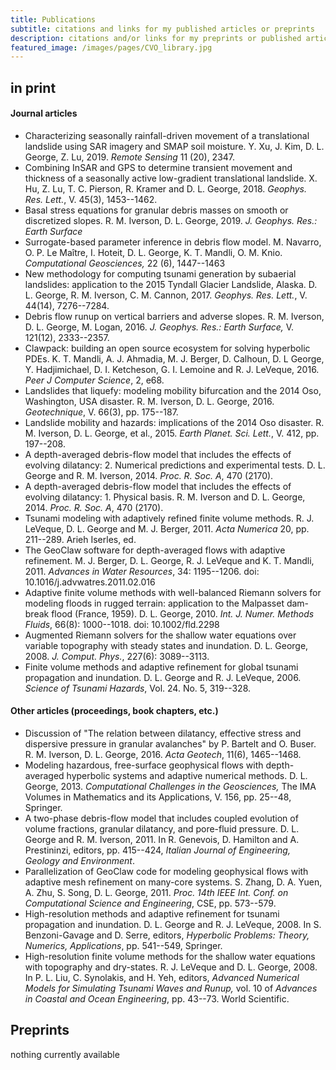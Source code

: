 ```yaml
---
title: Publications
subtitle: citations and links for my published articles or preprints
description: citations and/or links for my preprints or published articles
featured_image: /images/pages/CVO_library.jpg
---
```


## in print

#### Journal articles
* Characterizing seasonally rainfall-driven movement of a translational landslide using SAR imagery and SMAP soil moisture. Y. Xu, J. Kim, D. L. George, Z. Lu, 2019. *Remote Sensing* 11 (20), 2347.
* Combining InSAR and GPS to determine transient movement and thickness of a seasonally active low-gradient translational landslide. X. Hu, Z. Lu, T. C. Pierson, R. Kramer and D. L. George, 2018. *Geophys. Res. Lett.*, V. 45(3), 1453--1462.
* Basal stress equations for granular debris masses on smooth or discretized slopes. R. M. Iverson, D. L. George, 2019. *J. Geophys. Res.: Earth Surface*
* Surrogate-based parameter inference in debris flow model. M. Navarro, O. P. Le Maître, I. Hoteit, D. L. George, K. T. Mandli, O. M. Knio.
*Computational Geosciences,* 22 (6), 1447--1463
*  New methodology for computing tsunami generation by subaerial landslides: application to the 2015 Tyndall Glacier Landslide, Alaska. D. L. George, R. M. Iverson, C. M. Cannon, 2017. *Geophys. Res. Lett.*, V. 44(14), 7276--7284.
* Debris flow runup on vertical barriers and adverse slopes. R. M. Iverson, D. L. George, M. Logan, 2016. *J. Geophys. Res.: Earth Surface,* V. 121(12), 2333--2357.
*  Clawpack: building an open source ecosystem for solving hyperbolic PDEs. K. T. Mandli, A. J. Ahmadia, M. J. Berger, D. Calhoun, D. L George, Y. Hadjimichael, D. I. Ketcheson, G. I. Lemoine and R. J. LeVeque, 2016. *Peer J Computer Science*, 2, e68.
* Landslides that liquefy: modeling mobility bifurcation and the 2014 Oso, Washington, USA disaster. R. M. Iverson, D. L. George, 2016. *Geotechnique*, V. 66(3), pp. 175--187.
* Landslide mobility and hazards: implications of the 2014 Oso disaster. R. M. Iverson, D. L. George, et al., 2015. *Earth Planet. Sci. Lett.*, V. 412, pp. 197--208.
* A depth-averaged debris-flow model that includes the effects of evolving dilatancy: 2. Numerical predictions and experimental tests. D. L. George and R. M. Iverson, 2014. *Proc. R. Soc. A*, 470 (2170).
*  A depth-averaged debris-flow model that includes the effects of evolving dilatancy: 1. Physical basis. R. M. Iverson and D. L. George, 2014. *Proc. R. Soc. A*, 470 (2170).
* Tsunami modeling with adaptively refined finite volume methods. R. J. LeVeque, D. L. George and M. J. Berger, 2011. *Acta Numerica* 20, pp. 211--289. Arieh Iserles, ed.
* The GeoClaw software for depth-averaged flows with adaptive refinement.  M. J. Berger, D. L. George, R. J. LeVeque and K. T. Mandli, 2011. *Advances in Water Resources*, 34: 1195--1206. doi: 10.1016/j.advwatres.2011.02.016
* Adaptive finite volume methods with well-balanced Riemann solvers for modeling floods in rugged terrain: application to the Malpasset dam-break flood (France, 1959). D. L. George, 2010. *Int. J. Numer. Methods Fluids*, 66(8): 1000--1018. doi: 10.1002/fld.2298
* Augmented Riemann solvers for the shallow water equations over variable topography with steady states and inundation. D. L. George, 2008. *J. Comput. Phys.*, 227(6): 3089--3113.
* Finite volume methods and adaptive refinement for global tsunami propagation and inundation. D. L. George and R. J. LeVeque, 2006. *Science of Tsunami Hazards*, Vol. 24. No. 5, 319--328.

#### Other articles (proceedings, book chapters, etc.)
* Discussion of "The relation between dilatancy, effective stress and dispersive pressure in granular avalanches" by P. Bartelt and O. Buser. R. M. Iverson, D. L. George, 2016. *Acta Geotech*, 11(6), 1465--1468.
* Modeling hazardous, free-surface geophysical flows with depth-averaged hyperbolic systems and adaptive numerical methods. D. L. George, 2013. *Computational Challenges in the Geosciences,* The IMA Volumes in Mathematics and its Applications, V. 156, pp. 25--48, Springer.
* A two-phase debris-flow model that includes coupled evolution of volume fractions, granular dilatancy, and pore-fluid pressure.   D. L. George and R. M. Iverson, 2011. In R. Genevois, D. Hamilton and A. Prestininzi, editors, pp. 415--424, *Italian Journal of Engineering, Geology and Environment*.
* Parallelization of GeoClaw code for modeling geophysical flows with adaptive mesh refinement on many-core systems. S. Zhang, D. A. Yuen, A. Zhu, S. Song, D. L. George, 2011. *Proc. 14th IEEE Int. Conf. on Computational Science and Engineering*, CSE, pp. 573--579.
* High-resolution methods and adaptive refinement for tsunami propagation and inundation.  D. L. George and R. J. LeVeque, 2008. In S. Benzoni-Gavage and D. Serre, editors, *Hyperbolic Problems: Theory, Numerics, Applications*, pp. 541--549, Springer.
* High-resolution finite volume methods for the shallow water equations with topography and dry-states. R. J. LeVeque and D. L. George, 2008. In P. L. Liu, C. Synolakis, and H. Yeh, editors, *Advanced Numerical Models for Simulating Tsunami Waves and Runup,* vol. 10 of *Advances in Coastal and Ocean Engineering*, pp. 43--73. World Scientific.

## Preprints

nothing currently available
